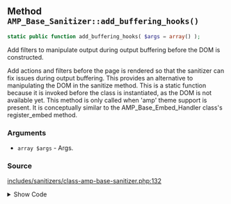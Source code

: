 ## Method `AMP_Base_Sanitizer::add_buffering_hooks()`

```php
static public function add_buffering_hooks( $args = array() );
```

Add filters to manipulate output during output buffering before the DOM is constructed.

Add actions and filters before the page is rendered so that the sanitizer can fix issues during output buffering. This provides an alternative to manipulating the DOM in the sanitize method. This is a static function because it is invoked before the class is instantiated, as the DOM is not available yet. This method is only called when &#039;amp&#039; theme support is present. It is conceptually similar to the AMP_Base_Embed_Handler class&#039;s register_embed method.

### Arguments

* `array $args` - Args.

### Source

[includes/sanitizers/class-amp-base-sanitizer.php:132](https://github.com/ampproject/amp-wp/blob/develop/includes/sanitizers/class-amp-base-sanitizer.php#L132)

<details>
<summary>Show Code</summary>
```php
public static function add_buffering_hooks( $args = [] ) {} // phpcs:ignore VariableAnalysis.CodeAnalysis.VariableAnalysis.UnusedVariable```
</details>
